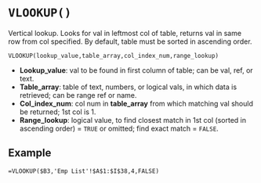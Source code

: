 # `VLOOKUP()`

Vertical lookup. Looks for val in leftmost col of table, returns val in same row from col specified. By default, table must be sorted in ascending order.

```excel
VLOOKUP(lookup_value,table_array,col_index_num,range_lookup)
```

* **Lookup_value**: val to be found in first column of table; can be val, ref, or text.
* **Table_array**: table of text, numbers, or logical vals, in which data is retrieved; can be range ref or name.
* **Col_index_num**: col num in **table_array** from which matching val should be returned; 1st col is 1.
* **Range_lookup**: logical value, to find closest match in 1st col (sorted in ascending order) = `TRUE` or omitted; find exact match = `FALSE`.

## Example

```excel
=VLOOKUP($B3,'Emp List'!$A$1:$I$38,4,FALSE)
```
